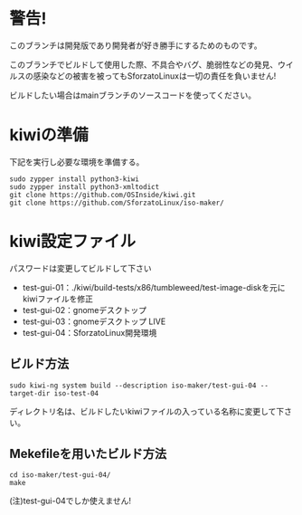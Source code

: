 # 警告!
このブランチは開発版であり開発者が好き勝手にするためのものです。

このブランチでビルドして使用した際、不具合やバグ、脆弱性などの発見、ウイルスの感染などの被害を被ってもSforzatoLinuxは一切の責任を負いません!

ビルドしたい場合はmainブランチのソースコードを使ってください。

# kiwiの準備
下記を実行し必要な環境を準備する。
```
sudo zypper install python3-kiwi
sudo zypper install python3-xmltodict
git clone https://github.com/OSInside/kiwi.git
git clone https://github.com/SforzatoLinux/iso-maker/
```

# kiwi設定ファイル

パスワードは変更してビルドして下さい

- test-gui-01：./kiwi/build-tests/x86/tumbleweed/test-image-diskを元にkiwiファイルを修正
- test-gui-02：gnomeデスクトップ
- test-gui-03：gnomeデスクトップ LIVE
- test-gui-04：SforzatoLinux開発環境

## ビルド方法
```
sudo kiwi-ng system build --description iso-maker/test-gui-04 --target-dir iso-test-04
```
ディレクトリ名は、ビルドしたいkiwiファイルの入っている名称に変更して下さい。

## Mekefileを用いたビルド方法
```
cd iso-maker/test-gui-04/
make
```
(注)test-gui-04でしか使えません!
